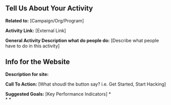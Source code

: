 **Tell Us About Your Activity**
- 

**Related to:**
[Campaign/Org/Program]

**Activity Link:** 
[External Link]

**General Activity Description what do people do:**
[Describe what people have to do in this activity]

**Info for the Website**
- 

**Description for site:** 

**Call To Action:**
[What shoudl the button say? i.e. Get Started, Start Hacking]

**Suggested Goals:** 
[Key Performance Indicators]
*  
* 
* 

